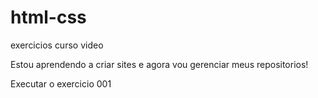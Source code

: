 # html-css
 exercicios curso video

 Estou aprendendo a criar sites e agora vou gerenciar meus repositorios!

 <a herf="https://luisncosta.github.io/html-css/exercicios/ex001/index.html">Executar o exercicio 001<a>
